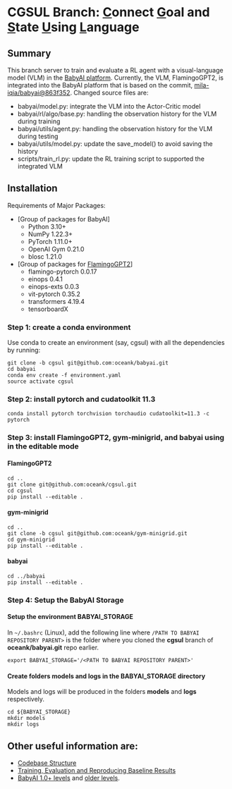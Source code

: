# CGSUL Branch: <ins>C</ins>onnect <ins>G</ins>oal and <ins>S</ins>tate <ins>U</ins>sing <ins>L</ins>anguage

## Summary
This branch server to train and evaluate a RL agent with a visual-language model (VLM) in the [BabyAI platform](https://github.com/mila-iqia/babyai). Currently, the VLM, FlamingoGPT2, is integrated into the BabyAI platform that is based on the commit, [mila-iqia/babyai@863f352](https://github.com/mila-iqia/babyai/commit/863f3529371ba45ef0148a48b48f5ae6e61e06cc). Changed source files are:
   - babyai/model.py: integrate the VLM into the Actor-Critic model
   - babyai/rl/algo/base.py: handling the observation history for the VLM during training
   - babyai/utils/agent.py: handling the observation history for the VLM during testing
   - babyai/utils/model.py: update the save_model() to avoid saving the history
   - scripts/train_rl.py: update the RL training script to supported the integrated VLM


## Installation

Requirements of Major Packages:
* [Group of packages for BabyAI]
   - Python 3.10+
   - NumPy 1.22.3+
   - PyTorch 1.11.0+
   - OpenAI Gym 0.21.0
   - blosc 1.21.0
* [Group of packages for [FlamingoGPT2](https://github.com/oceank/cgsul)]
   - flamingo-pytorch 0.0.17
   - einops 0.4.1
   - einops-exts 0.0.3
   - vit-pytorch 0.35.2
   - transformers 4.19.4
   - tensorboardX

### Step 1: create a conda environment

Use conda to create an environment (say, cgsul) with all the dependencies by running:

```
git clone -b cgsul git@github.com:oceank/babyai.git
cd babyai
conda env create -f environment.yaml
source activate cgsul
```

### Step 2: install pytorch and cudatoolkit 11.3

```
conda install pytorch torchvision torchaudio cudatoolkit=11.3 -c pytorch
```

### Step 3: install FlamingoGPT2, gym-minigrid, and babyai using in the editable mode

#### FlamingoGPT2
```
cd ..
git clone git@github.com:oceank/cgsul.git
cd cgsul
pip install --editable .
```

#### gym-minigrid
```
cd ..
git clone -b cgsul git@github.com:oceank/gym-minigrid.git
cd gym-minigrid
pip install --editable .
```

#### babyai
```
cd ../babyai
pip install --editable .
```

### Step 4: Setup the BabyAI Storage

#### Setup the environment BABYAI_STORAGE

In `~/.bashrc` (Linux), add the following line where `/PATH TO BABYAI REPOSITORY PARENT>` is the folder where you cloned the **cgsul** branch of **oceank/babyai.git** repo earlier.

```
export BABYAI_STORAGE='/<PATH TO BABYAI REPOSITORY PARENT>'
```

#### Create folders **models** and **logs** in the BABYAI_STORAGE directory

Models and logs will be produced in the folders **models** and **logs** respectively.

```
cd ${BABYAI_STORAGE}
mkdir models
mkdir logs
```

## Other useful information are:
- [Codebase Structure](babyai/README.md)
- [Training, Evaluation and Reproducing Baseline Results](scripts/README.md)
- [BabyAI 1.0+ levels](docs/iclr19_levels.md) and [older levels](docs/bonus_levels.md).
